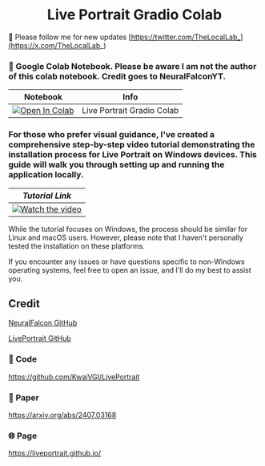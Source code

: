 <h1 align="center">Live Portrait Gradio Colab</h1>

🐣 Please follow me for new updates [https://twitter.com/TheLocalLab_](https://x.com/TheLocalLab_) <br />


### 🍊 Google Colab Notebook. Please be aware I am not the author of this colab notebook. Credit goes to NeuralFalconYT.

| Notebook | Info
| --- | --- |
[![Open In Colab](https://colab.research.google.com/assets/colab-badge.svg)](https://colab.research.google.com/github/neuralfalconbackup/LivePortrait-Colab/blob/main/LivePortrait.ipynb#scrollTo=bKWqzimUR6Ht) | Live Portrait Gradio Colab

### For those who prefer visual guidance, I've created a comprehensive step-by-step video tutorial demonstrating the installation process for Live Portrait on Windows devices. This guide will walk you through setting up and running the application locally.

|                                           ***Tutorial Link***                                              |   
| :------------------------------------------------------------------------------------------------------: | 
| [![Watch the video](https://img.youtube.com/vi/jFO5TB9tBIU/0.jpg)](https://www.youtube.com/watch?v=jFO5TB9tBIU) |

While the tutorial focuses on Windows, the process should be similar for Linux and macOS users. However, please note that I haven't personally tested the installation on these platforms.

If you encounter any issues or have questions specific to non-Windows operating systems, feel free to open an issue, and I'll do my best to assist you.

## Credit
[NeuralFalcon GitHub](https://github.com/NeuralFalconYT/LivePortrait-Colab)

[LivePortrait GitHub](https://github.com/KwaiVGI/LivePortrait)


### 🧬 Code
https://github.com/KwaiVGI/LivePortrait

### 📄 Paper
https://arxiv.org/abs/2407.03168

### 🌐 Page
https://liveportrait.github.io/


